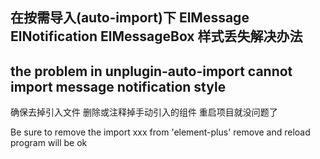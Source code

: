 ## 在按需导入(auto-import)下 ElMessage ElNotification ElMessageBox 样式丢失解决办法

## the problem in unplugin-auto-import cannot import message notification style

确保去掉引入文件
删除或注释掉手动引入的组件 重启项目就没问题了

Be sure to remove the import xxx from 'element-plus' 
remove and reload program will be ok
